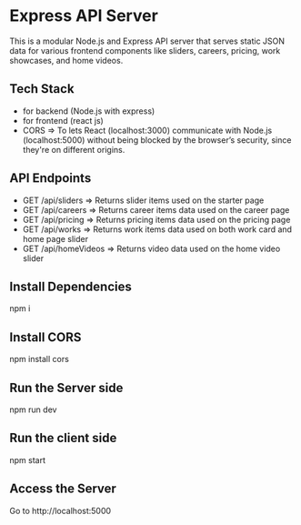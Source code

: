 # Express API Server

This is a modular Node.js and Express API server that serves static JSON data for various frontend components like sliders, careers, pricing, work showcases, and home videos.

## Tech Stack
- for backend (Node.js with express)
- for frontend (react js) 
- CORS => To lets React (localhost:3000) communicate with Node.js (localhost:5000) without being blocked by the browser’s security, since they're on different origins.

##  API Endpoints
- GET /api/sliders  => Returns slider items used on  the starter page
- GET /api/careers  => Returns career items data used on  the career page
- GET /api/pricing  => Returns pricing items data used on  the pricing page
- GET /api/works    => Returns work items data used on both work card and home page slider 
- GET /api/homeVideos => Returns video data used on the home video slider 

## Install Dependencies
npm i

## Install CORS
npm install cors

## Run the Server side 
npm run dev

## Run the client side 
npm start

## Access the Server
Go to http://localhost:5000
